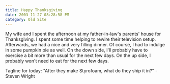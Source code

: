 ```yaml
---
title: Happy Thanksgiving
date: 2003-11-27 08:28:58 PM
category: Old Site
---
```


My wife and I spent the afternoon at my father-in-law's parents' house for Thanksgiving. I spent some time helping to rewire their television setup. Afterwards, we had a nice and very filling dinner. Of course, I had to indulge in some pumpkin pie as well. On the down side, I'll probably have to exercise a bit more than usual for the next few days. On the up side, I probably won't need to eat for the next few days.

Tagline for today: "After they make Styrofoam, what do they ship it in?" - Steven Wright

